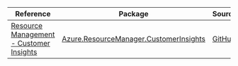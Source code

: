 | Reference | Package | Source |
|---|---|---|
|[Resource Management - Customer Insights](resourcemanager.customerinsights-readme.md)|[Azure.ResourceManager.CustomerInsights](https://www.nuget.org/packages/Azure.ResourceManager.CustomerInsights)|[GitHub](https://github.com/Azure/azure-sdk-for-net/blob/main/sdk/customer-insights/Azure.ResourceManager.CustomerInsights)|
